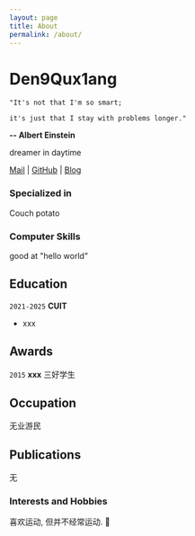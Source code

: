 ```yaml
---
layout: page
title: About
permalink: /about/
---
```


# Den9Qux1ang

`"It's not that I'm so smart;`

`it's just that I stay with problems longer."`

**-- Albert Einstein**

 dreamer in daytime

<div id="webaddress">
  <a href="mailto:foro.resmile2001@gmail.com">Mail</a>
| <a href="https://github.com/i1oveyou"> GitHub</a>
| <a href="https://i1oveyou.github.io/"> Blog</a>
</div>


### Specialized in

Couch potato

### Computer Skills
good at "hello world"

## Education

`2021-2025`
__CUIT__

- xxx

 

## Awards

`2015` __xxx__  三好学生 

## Occupation

无业游民


## Publications

无


### Interests and Hobbies

喜欢运动, 但并不经常运动. 🤣


<!-- ### Footer

Last updated: April 2024 -->